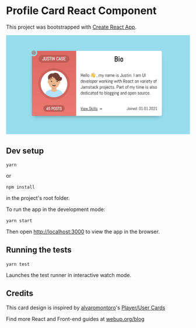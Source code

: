 # Profile Card React Component

This project was bootstrapped with [Create React App](https://github.com/facebook/create-react-app).

<img src="./public/profile-card.png" alt="Profile card component" />

## Dev setup
```
yarn
```
or 
```
npm install
```
in the project's root folder.

To run the app in the development mode:
```
yarn start
```
Then open [http://localhost:3000](http://localhost:3000) to view the app in the browser.

## Running the tests
```
yarn test
```
Launches the test runner in interactive watch mode.

## Credits
This card design is inspired by [alvaromontoro](https://github.com/alvaromontoro)'s [Player/User Cards](https://codepen.io/alvaromontoro/pen/ebPEWb)

Find more React and Front-end guides at [webup.org/blog](https://webup.org/blog)
